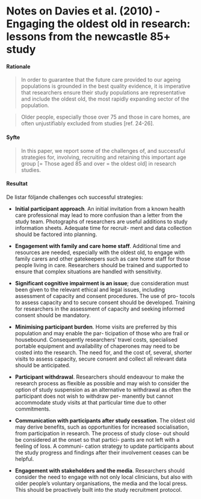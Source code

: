 # Notes on Davies et al. (2010) - Engaging the oldest old in research: lessons from the newcastle 85+ study

#### Rationale

> In order to guarantee that the future care provided to our ageing populations is grounded in the best quality evidence, it is imperative that researchers ensure their study populations are representative and include the oldest old, the most rapidly expanding sector of the population.

> Older people, especially those over 75 and those in care homes, are often unjustifiably excluded from studies [ref. 24-26].

#### Syfte

> In this paper, we report some of the challenges of, and successful strategies for, involving, recruiting and retaining this important age group [= Those aged 85 and over = the oldest old] in research studies.


#### Resultat

De listar följande challenges och successful strategies:

- **Initial participant approach**. An initial invitation
from a known health care professional may lead to
more confusion than a letter from the study team.
Photographs of researchers are useful additions to
study information sheets. Adequate time for recruit-
ment and data collection should be factored into
planning.

- **Engagement with family and care home staff**.
Additional time and resources are needed, especially
with the oldest old, to engage with family carers and
other gatekeepers such as care home staff for those
people living in care. Researchers should be trained
and supported to ensure that complex situations are
handled with sensitivity.

- **Significant cognitive impairment is an issue**;
due consideration must been given to the relevant
ethical and legal issues, including assessment of
capacity and consent procedures. The use of pro-
tocols to assess capacity and to secure consent
should be developed. Training for researchers in the
assessment of capacity and seeking informed consent
should be mandatory.

- **Minimising participant burden**. Home visits are
preferred by this population and may enable the par-
ticipation of those who are frail or housebound.
Consequently researchers’ travel costs, specialised
portable equipment and availability of chaperones
may need to be costed into the research. The need
for, and the cost of, several, shorter visits to assess
capacity, secure consent and collect all relevant data
should be anticipated.

- **Participant withdrawal**. Researchers should
endeavour to make the research process as flexible
as possible and may wish to consider the option of
study suspension as an alternative to withdrawal as
often the participant does not wish to withdraw per-
manently but cannot accommodate study visits at
that particular time due to other commitments.

- **Communication with participants after study
cessation**. The oldest old may derive benefits, such
as opportunities for increased socialisation, from
participation in research. The process of study close-
out should be considered at the onset so that partici-
pants are not left with a feeling of loss. A communi-
cation strategy to update participants about the
study progress and findings after their involvement
ceases can be helpful.

- **Engagement with stakeholders and the media**.
Researchers should consider the need to engage with
not only local clinicians, but also with older people’s
voluntary organisations, the media and the local
press. This should be proactively built into the study
recruitment protocol.

